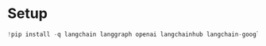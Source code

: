 # Setup
```python
!pip install -q langchain langgraph openai langchainhub langchain-google-genai
```
